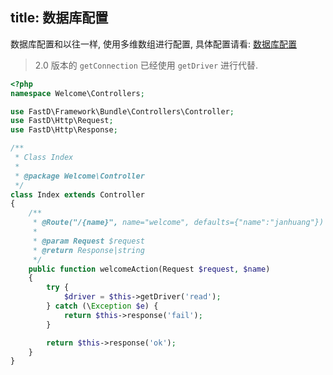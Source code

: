 title: 数据库配置
---
数据库配置和以往一样, 使用多维数组进行配置, 具体配置请看: [数据库配置](/fastd/1x/db-configuration.html)

> 2.0 版本的 `getConnection` 已经使用 `getDriver` 进行代替.

```php
<?php
namespace Welcome\Controllers;

use FastD\Framework\Bundle\Controllers\Controller;
use FastD\Http\Request;
use FastD\Http\Response;

/**
 * Class Index
 *
 * @package Welcome\Controller
 */
class Index extends Controller
{
    /**
     * @Route("/{name}", name="welcome", defaults={"name":"janhuang"})
     *
     * @param Request $request
     * @return Response|string
     */
    public function welcomeAction(Request $request, $name)
    {
        try {
            $driver = $this->getDriver('read');
        } catch (\Exception $e) {
            return $this->response('fail');
        }

        return $this->response('ok');
    }
}
```